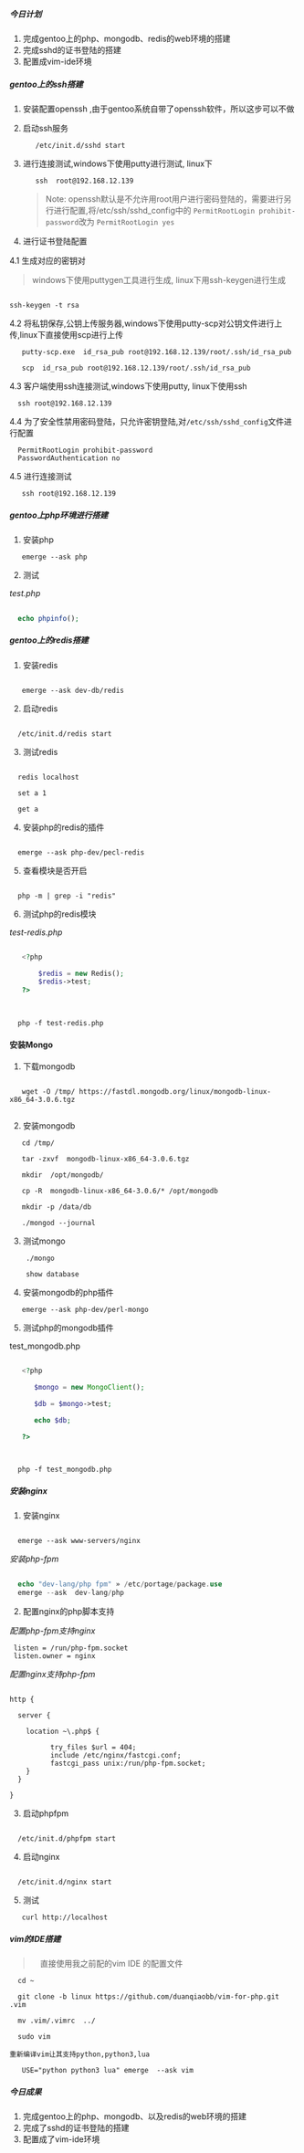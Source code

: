 
##### 今日计划
   1. 完成gentoo上的php、mongodb、redis的web环境的搭建
   2. 完成sshd的证书登陆的搭建
   3. 配置成vim-ide环境


##### gentoo上的ssh搭建

1. 安装配置openssh ,由于gentoo系统自带了openssh软件，所以这步可以不做

2. 启动ssh服务

   ```
      /etc/init.d/sshd start

   ```

3. 进行连接测试,windows下使用putty进行测试, linux下

   ```
      ssh  root@192.168.12.139

   ```

   > Note: openssh默认是不允许用root用户进行密码登陆的，需要进行另行进行配置,将/etc/ssh/sshd_config中的
   >`PermitRootLogin prohibit-password`改为 `PermitRootLogin yes`

4. 进行证书登陆配置
       
4.1 生成对应的密钥对
      
  >windows下使用puttygen工具进行生成, linux下用ssh-keygen进行生成

  ```

  ssh-keygen -t rsa

  ```

4.2 将私钥保存,公钥上传服务器,windows下使用putty-scp对公钥文件进行上传,linux下直接使用scp进行上传


 ```
    putty-scp.exe  id_rsa_pub root@192.168.12.139/root/.ssh/id_rsa_pub

 ```


 ```
    scp  id_rsa_pub root@192.168.12.139/root/.ssh/id_rsa_pub

 ```

4.3 客户端使用ssh连接测试,windows下使用putty, linux下使用ssh

 ```
   ssh root@192.168.12.139

 ```

4.4 为了安全性禁用密码登陆，只允许密钥登陆,对`/etc/ssh/sshd_config`文件进行配置

 ```
   PermitRootLogin prohibit-password
   PasswordAuthentication no
 ```
     

4.5 进行连接测试

 ```
    ssh root@192.168.12.139

 ```

##### gentoo上php环境进行搭建

1. 安装php

```
   emerge --ask php
```
2. 测试

*test.php*
 
```php
  
  echo phpinfo();

```


##### gentoo上的redis搭建

1. 安装redis

```shell 

   emerge --ask dev-db/redis 

```

2. 启动redis

```shell

  /etc/init.d/redis start

```

3. 测试redis

```shell
  
  redis localhost

  set a 1

  get a 

```

4. 安装php的redis的插件

```shell

  emerge --ask php-dev/pecl-redis 

```
5. 查看模块是否开启

```shell
  
  php -m | grep -i "redis"

```

6. 测试php的redis模块

*test-redis.php*

```php

   <?php 

       $redis = new Redis();
       $redis->test;
   ?>
   
```

```shell

  php -f test-redis.php

```

#### 安装Mongo

1. 下载mongodb

```

   wget -O /tmp/ https://fastdl.mongodb.org/linux/mongodb-linux-x86_64-3.0.6.tgz 
 

```


2. 安装mongodb

```
   cd /tmp/ 

   tar -zxvf  mongodb-linux-x86_64-3.0.6.tgz 

   mkdir  /opt/mongodb/

   cp -R  mongodb-linux-x86_64-3.0.6/* /opt/mongodb

   mkdir -p /data/db

   ./mongod --journal

```

3. 测试mongo

```
    ./mongo

    show database

```

4. 安装mongodb的php插件

```
   emerge --ask php-dev/perl-mongo

```

5. 测试php的mongodb插件

test_mongodb.php

```php

   <?php

      $mongo = new MongoClient();

      $db = $mongo->test;

      echo $db;

   ?>
  
```

```shell
  
  php -f test_mongodb.php

```


##### 安装nginx

1. 安装nginx

```shell

  emerge --ask www-servers/nginx 

```

*安装php-fpm*

```php

  echo "dev-lang/php fpm" » /etc/portage/package.use
  emerge --ask  dev-lang/php

```


2. 配置nginx的php脚本支持

*配置php-fpm支持nginx*

```shell
 listen = /run/php-fpm.socket
 listen.owner = nginx

```

*配置nginx支持php-fpm*

```shell
  
http {

  server {
     
    location ~\.php$ {
     
          try_files $url = 404;
          include /etc/nginx/fastcgi.conf;
          fastcgi_pass unix:/run/php-fpm.socket;
    }
  }

}

```

3. 启动phpfpm 

```shell
  
  /etc/init.d/phpfpm start

```
4. 启动nginx

```shell

  /etc/init.d/nginx start

```
5. 测试

```
   curl http://localhost

```


##### vim的IDE搭建

>　直接使用我之前配的vim IDE 的配置文件

```shell 
  cd ~

  git clone -b linux https://github.com/duanqiaobb/vim-for-php.git  .vim

  mv .vim/.vimrc  ../ 

  sudo vim

```

 `重新编译vim让其支持python,python3,lua`

```
   USE="python python3 lua" emerge  --ask vim

```



 
##### 今日成果

  1. 完成gentoo上的php、mongodb、以及redis的web环境的搭建
  2. 完成了sshd的证书登陆的搭建
  3. 配置成了vim-ide环境

  






